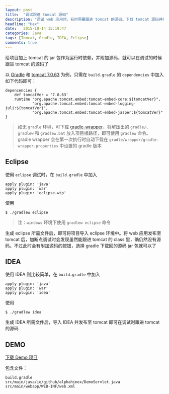 ```yaml
---
layout: post
title:  "调试跟进 tomcat 源码"
description: "调试 web 应用时，有时需要跟进 tomcat 的源码。下载 tomcat 源码并编译运行是一种方式，不过太麻烦，有没有简单点的办法呢？"
headline: "Hex"
date:   2015-10-14 15:19:47
categories: Java
tags: [Tomcat, Gradle, IDEA, Eclipse]
comments: true
---
```


给项目加上 tomcat 的 jar 包作为运行时依赖，并附加源码，就可以在调试的时候跟进 tomcat 的源码了

以 [Gradle](http://gradle.org/) 和 [tomcat 7.0.63](http://tomcat.apache.org/download-70.cgi) 为例，只需在 `build.gradle` 的 `dependencies` 中加入如下代码即可：

    depencencies {
	    def tomcatVer = '7.0.63'
        runtime "org.apache.tomcat.embed:tomcat-embed-core:${tomcatVer}",
                "org.apache.tomcat.embed:tomcat-embed-logging-juli:${tomcatVer}",
                "org.apache.tomcat.embed:tomcat-embed-jasper:${tomcatVer}"
    }

> 如无 `gradle` 环境，可下载 [gradle-wrapper](/archives/gradle-wrapper/gradle-wrapper.zip)，将解压出的 `gradle/`、`gradlew` 和 `gradlew.bat` 放入项目根路径，即可使用 `gradlew` 命令。gradle wrapper 会在第一次执行时自动下载在 `gradle/wrapper/gradle-wrapper.properties` 中设置的 gradle 版本

Eclipse
-------

使用 `eclipse` 调试时，在 `build.gradle` 中加入

    apply plugin: 'java'
    apply plugin: 'war'
    apply plugin: 'eclipse-wtp'
    
使用

    $ ./gradlew eclipse
    
> 注：`windows` 环境下使用 `gradlew eclipse` 命令
    
生成 eclipse 所需文件后，即可将项目导入 eclipse 环境中。将 web 应用发布至 tomcat 后，加断点调试时会发现虽然能跟进 tomcat 的 class 里，确仍然没有源码。不过此时会有附加源码的按钮，选择 gradle 下载回的源码 jar 包就可以了

IDEA
----
          
使用 IDEA 则比较简单，在 `build.gradle` 中加入

    apply plugin: 'java'
    apply plugin: 'war'
    apply plugin: 'idea'
    
使用

    $ ./gradlew idea

生成 IDEA 所需文件后，导入 IDEA 并发布至 tomcat 即可在调试时跟进 tomcat 的源码

DEMO
----

[下载 Demo 项目](/archives/debug-into-tomcat/debug-into-tomcat.zip)

包含文件：

    build.gradle
    src/main/java/io/github/alphahinex/DemoServlet.java
    src/main/webapp/WEB-INF/web.xml
